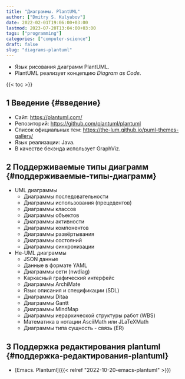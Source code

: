 ```yaml
---
title: "Диаграммы. PlantUML"
author: ["Dmitry S. Kulyabov"]
date: 2022-02-01T19:06:00+03:00
lastmod: 2023-07-20T13:04:00+03:00
tags: ["programming"]
categories: ["computer-science"]
draft: false
slug: "diagrams-plantuml"
---
```


-   Язык рисования диаграмм PlantUML.
-   PlantUML реализует концепцию _Diagram as Code_.

<!--more-->

{{< toc >}}


## <span class="section-num">1</span> Введение {#введение}

-   Сайт: <https://plantuml.com/>
-   Репозиторий: <https://github.com/plantuml/plantuml>
-   Список официальных тем: <https://the-lum.github.io/puml-themes-gallery/>
-   Язык реализации: Java.
-   В качестве бекэнда использует GraphViz.


## <span class="section-num">2</span> Поддерживаемые типы диаграмм {#поддерживаемые-типы-диаграмм}

-   UML диаграммы
    -   Диаграммы последовательности
    -   Диаграммы использования (прецедентов)
    -   Диаграммы классов
    -   Диаграммы объектов
    -   Диаграммы активности
    -   Диаграммы компонентов
    -   Диаграммы развёртывания
    -   Диаграммы состояний
    -   Диаграммы синхронизации
-   Не-UML диаграммы
    -   JSON данные
    -   Данные в формате YAML
    -   Диаграммы сети (nwdiag)
    -   Каркасный графический интерфейс
    -   Диаграммы ArchiMate
    -   Язык описания и спецификации (SDL)
    -   Диаграммы Ditaa
    -   Диаграммы Gantt
    -   Диаграммы MindMap
    -   Диаграммы иерархической структуры работ (WBS)
    -   Математика в нотации AsciiMath или JLaTeXMath
    -   Диаграммы типа сущность - связь (ER)


## <span class="section-num">3</span> Поддержка редактирования plantuml {#поддержка-редактирования-plantuml}

-   [Emacs. Plantuml]({{< relref "2022-10-20-emacs-plantuml" >}})
